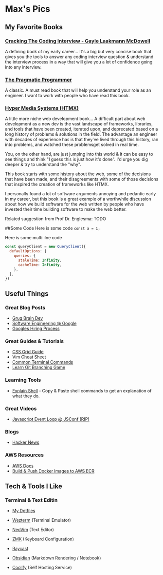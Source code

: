 # Max's Pics

## My Favorite Books

### [Cracking The Coding Interview - Gayle Laakmann McDowell](https://www.crackingthecodinginterview.com/)

A defining book of my early career... It's a big but very concise book that gives you the tools to answer any coding interview question & understand the interview process in a way that will give you a lot of confidence going into any interview.

### [The Pragmatic Programmer](https://pragprog.com/titles/tpp20/the-pragmatic-programmer-20th-anniversary-edition/)

A classic. A must read book that will help you understand your role as an engineer. I want to work with people who have read this book.

### [Hyper Media Systems (HTMX)](https://hypermedia.systems/)

A little more niche web development book... A difficult part about web development as a new dev is the vast landscape of frameworks, libraries, and tools that have been created, iterated upon, and deprecated based on a long history of problems & solutions in the field. The advantage an engineer with decades of experience has is that they've lived through this history, ran into problems, and watched these problemsget solved in real time.

You, on the other hand, are just jumping into this world & it can be easy to see things and think "I guess this is just how it's done". I'd urge you dig deeper & try to understand the "why".

This book starts with some history about the web, some of the decisions that have been made, and their disagreements with some of those decisions that inspired the creation of frameworks like HTMX.

I personally found a lot of software arguments annoying and pedantic early in my career, but this book is a great example of a worthwhile discussion about how we build software for the web written by people who have invested their time building software to make the web better.

Related suggestion from Prof Dr. Englesma: TODO

##Some Code
Here is some code
`const a = 1;`

Here is some multi ilne code

```js
const queryClient = new QueryClient({
  defaultOptions: {
    queries: {
      staleTime: Infinity,
      cacheTime: Infinity,
    },
  },
})
```

## Useful Things

### Great Blog Posts

- [Grug Brain Dev](https://grugbrain.com/blog/)
- [Software Engineering @ Google](https://eecs481.org/readings/henderson-google.pdf)
- [Googles Hiring Process](https://eecs481.org/readings/googleinterview.pdf)

### Great Guides & Tutorials

- [CSS Grid Guide](https://css-tricks.com/snippets/css/complete-guide-grid/)
- [Vim Cheat Sheet](https://vim.rtorr.com/)
- [Common Terminal Commands](https://gist.github.com/bradtraversy/cc180de0edee05075a6139e42d5f28ce)
- [Learn Git Branching Game](https://learngitbranching.js.org/?locale=en_US)

### Learning Tools

- [Explain Shell](https://explainshell.com/) - Copy & Paste shell commands to get an explanation of what they do.

### Great Videos

- [Javascript Event Loop @ JSConf (RIP)](https://www.youtube.com/watch?v=cCOL7MC4Pl0)

### Blogs

- [Hacker News](https://news.ycombinator.com/)

### AWS Resources

- [AWS Docs](https://docs.aws.amazon.com/index.html)
- [Build & Push Docker Images to AWS ECR](https://www.freecodecamp.org/news/build-and-push-docker-images-to-aws-ecr/)

## Tech & Tools I Like

### Terminal & Text Editin

- [My Dotfiles](https://github.com/maxmulder03/dotfiles)
- [Wezterm](https://wezfurlong.org/wezterm/index.html) (Terminal Emulator)
- [NeoVim](https://neovim.io/) (Text Editor)

- [ZMK](https://zmk.dev/) (Keyboard Configuration)
- [Raycast](https://www.raycast.com/)
- [Obsidian](https://obsidian.md/) (Markdown Rendering / Notebook)
- [Coolify](https://coolify.io/) (Self Hosting Service)
